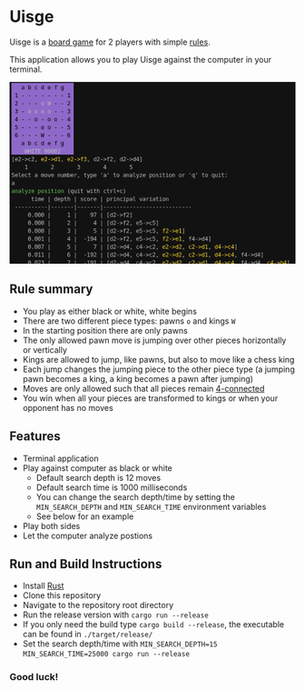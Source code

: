 # Uisge

Uisge is a [board game](https://boardgamegeek.com/boardgame/11421/uisge) for 2
players with simple [rules](https://omerkel.github.io/Uisge/html5/src/uisge_rules-en.html).

This application allows you to play Uisge against the computer in your terminal.

![Screenshot](https://github.com/golmman/uisge/blob/main/uisge.png "Uisge")

## Rule summary

- You play as either black or white, white begins
- There are two different piece types: pawns `o` and kings `W`
- In the starting position there are only pawns
- The only allowed pawn move is jumping over other pieces horizontally or vertically
- Kings are allowed to jump, like pawns, but also to move like a chess king
- Each jump changes the jumping piece to the other piece type (a jumping pawn becomes a king, a king becomes a pawn after jumping)
- Moves are only allowed such that all pieces remain [4-connected](https://en.wikipedia.org/wiki/Pixel_connectivity#4-connected)
- You win when all your pieces are transformed to kings or when your opponent has no moves

## Features

- Terminal application
- Play against computer as black or white
  - Default search depth is 12 moves
  - Default search time is 1000 milliseconds
  - You can change the search depth/time by setting the `MIN_SEARCH_DEPTH` and `MIN_SEARCH_TIME` environment variables
  - See below for an example
- Play both sides
- Let the computer analyze postions

## Run and Build Instructions

- Install [Rust](https://www.rust-lang.org/)
- Clone this repository
- Navigate to the repository root directory
- Run the release version with `cargo run --release`
- If you only need the build type `cargo build --release`, the executable can be found in `./target/release/`
- Set the search depth/time with `MIN_SEARCH_DEPTH=15 MIN_SEARCH_TIME=25000 cargo run --release`

### Good luck!
